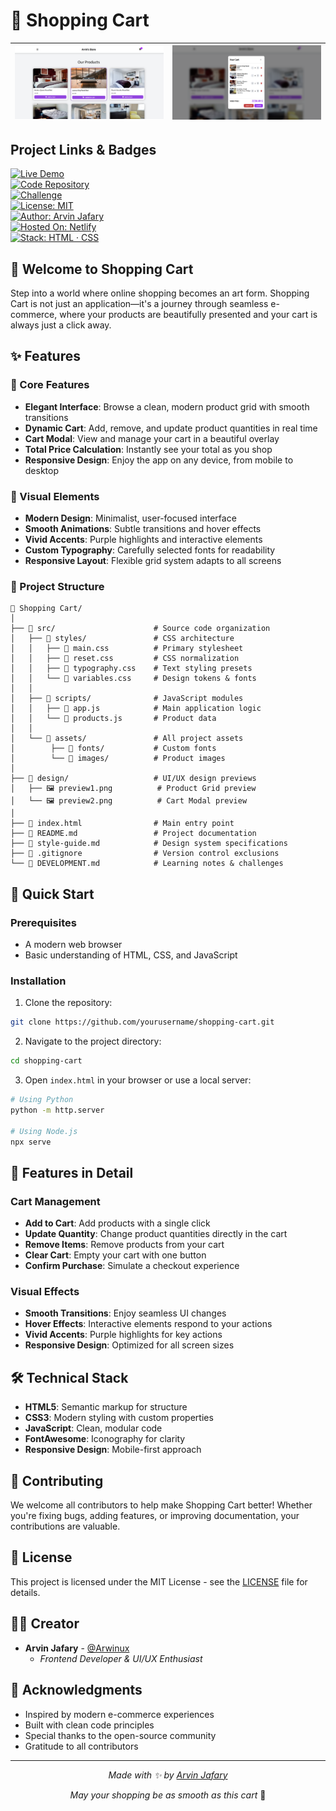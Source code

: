 # 🛒 Shopping Cart

| ![Image 1](./design/preview1.png) | ![Image 2](./design/preview2.png) |
| :-------------------------------: | :-------------------------------: |

## Project Links & Badges

<div style="text-align:left;">

[![Live Demo](https://img.shields.io/badge/Live-Demo-cc3333?style=for-the-badge)](https://02-junior-shopping-cart.netlify.app/)  
[![Code Repository](https://img.shields.io/badge/Code-Repository-d46b2a?style=for-the-badge)](https://github.com/arwinux/frontend-journey/tree/main/02-junior/shopping-cart)  
[![Challenge](https://img.shields.io/badge/Challenge-Fronthooks-c7b000?style=for-the-badge&logoColor=white)](https://fronthooks.ir)  
[![License: MIT](https://img.shields.io/badge/License-MIT-11bb33?style=for-the-badge)](https://opensource.org/licenses/MIT)  
[![Author: Arvin Jafary](https://img.shields.io/badge/Author-Arvin%20Jafary-3366cc?style=for-the-badge)](https://github.com/arwinux)  
[![Hosted On: Netlify](https://img.shields.io/badge/Hosted-Netlify-9933cc?style=for-the-badge)](https://www.netlify.com)  
[![Stack: HTML · CSS](https://img.shields.io/badge/Stack-HTML%20·%20CSS%20·%20JS-cccccc?style=for-the-badge)](#)

</div>

## 🎯 Welcome to Shopping Cart

Step into a world where online shopping becomes an art form. Shopping Cart is not just an application—it's a journey through seamless e-commerce, where your products are beautifully presented and your cart is always just a click away.

## ✨ Features

### 🌟 Core Features

- **Elegant Interface**: Browse a clean, modern product grid with smooth transitions
- **Dynamic Cart**: Add, remove, and update product quantities in real time
- **Cart Modal**: View and manage your cart in a beautiful overlay
- **Total Price Calculation**: Instantly see your total as you shop
- **Responsive Design**: Enjoy the app on any device, from mobile to desktop

### 🎨 Visual Elements

- **Modern Design**: Minimalist, user-focused interface
- **Smooth Animations**: Subtle transitions and hover effects
- **Vivid Accents**: Purple highlights and interactive elements
- **Custom Typography**: Carefully selected fonts for readability
- **Responsive Layout**: Flexible grid system adapts to all screens

### 🧩 Project Structure

```
🛒 Shopping Cart/
│
├── 📁 src/                      # Source code organization
│   ├── 📁 styles/               # CSS architecture
│   │   ├── 📄 main.css          # Primary stylesheet
│   │   ├── 📄 reset.css         # CSS normalization
│   │   ├── 📄 typography.css    # Text styling presets
│   │   └── 📄 variables.css     # Design tokens & fonts
│   │
│   ├── 📁 scripts/              # JavaScript modules
│   │   ├── 📄 app.js            # Main application logic
│   │   └── 📄 products.js       # Product data
│   │
│   └── 📁 assets/               # All project assets
│        ├── 📁 fonts/           # Custom fonts
│        └── 📁 images/          # Product images
│
├── 📁 design/                   # UI/UX design previews
│   ├── 🖼️ preview1.png          # Product Grid preview
│   └── 🖼️ preview2.png          # Cart Modal preview
│
├── 📄 index.html                # Main entry point
├── 📄 README.md                 # Project documentation
├── 📄 style-guide.md            # Design system specifications
├── 📄 .gitignore                # Version control exclusions
└── 📄 DEVELOPMENT.md            # Learning notes & challenges
```

## 🚀 Quick Start

### Prerequisites

- A modern web browser
- Basic understanding of HTML, CSS, and JavaScript

### Installation

1. Clone the repository:

```bash
git clone https://github.com/yourusername/shopping-cart.git
```

2. Navigate to the project directory:

```bash
cd shopping-cart
```

3. Open `index.html` in your browser or use a local server:

```bash
# Using Python
python -m http.server

# Using Node.js
npx serve
```

## 💫 Features in Detail

### Cart Management

- **Add to Cart**: Add products with a single click
- **Update Quantity**: Change product quantities directly in the cart
- **Remove Items**: Remove products from your cart
- **Clear Cart**: Empty your cart with one button
- **Confirm Purchase**: Simulate a checkout experience

### Visual Effects

- **Smooth Transitions**: Enjoy seamless UI changes
- **Hover Effects**: Interactive elements respond to your actions
- **Vivid Accents**: Purple highlights for key actions
- **Responsive Design**: Optimized for all screen sizes

## 🛠️ Technical Stack

- **HTML5**: Semantic markup for structure
- **CSS3**: Modern styling with custom properties
- **JavaScript**: Clean, modular code
- **FontAwesome**: Iconography for clarity
- **Responsive Design**: Mobile-first approach

## 🤝 Contributing

We welcome all contributors to help make Shopping Cart better! Whether you're fixing bugs, adding features, or improving documentation, your contributions are valuable.

## 📝 License

This project is licensed under the MIT License - see the [LICENSE](LICENSE) file for details.

## 👨‍💻 Creator

- **Arvin Jafary** - [@Arwinux](https://github.com/arwinux)
  - _Frontend Developer & UI/UX Enthusiast_

## 🙏 Acknowledgments

- Inspired by modern e-commerce experiences
- Built with clean code principles
- Special thanks to the open-source community
- Gratitude to all contributors

---

<div align="center">

_Made with ✨ by [Arvin Jafary](https://github.com/arwinux)_

_May your shopping be as smooth as this cart_ 🛒

</div>
